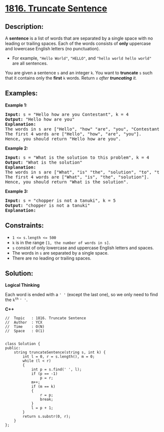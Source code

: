 # [1816. Truncate Sentence](https://leetcode.com/problems/truncate-sentence/)


## Description:

<p>A <strong>sentence</strong> is a list of words that are separated by a single space with no leading or trailing spaces. Each of the words consists of <strong>only</strong> uppercase and lowercase English letters (no punctuation).</p>

<ul>
    <li>For example, <code>"Hello World"</code>, <code>"HELLO"</code>, and <code>"hello world hello world"</code> are all sentences.</li>
</ul>

<p>You are given a sentence <code>s</code> and an integer <code>k</code>. You want to <strong>truncate</strong> <code>s</code> such that it contains only the <strong>first</strong> <code>k</code> words. Return <em><code>s</code> after <strong>truncating</strong> it.</em></p>


## Examples:

<strong>Example 1:</strong>
<pre>
<strong>Input:</strong> s = "Hello how are you Contestant", k = 4
<strong>Output:</strong> "Hello how are you"
<strong>Explanation:</strong> 
The words in s are ["Hello", "how" "are", "you", "Contestant"].
The first 4 words are ["Hello", "how", "are", "you"].
Hence, you should return "Hello how are you".
</pre>

<strong>Example 2:</strong>
<pre>
<strong>Input:</strong> s = "What is the solution to this problem", k = 4
<strong>Output:</strong> "What is the solution"
<strong>Explanation:</strong> 
The words in s are ["What", "is" "the", "solution", "to", "this", "problem"].
The first 4 words are ["What", "is", "the", "solution"].
Hence, you should return "What is the solution".
</pre>

<strong>Example 3:</strong>
<pre>
<strong>Input:</strong> s = "chopper is not a tanuki", k = 5
<strong>Output:</strong> "chopper is not a tanuki"
<strong>Explanation:</strong> 
</pre>


## Constraints:

<ul>
    <li><code>1 &lt;= s.length &lt;= 500</code></li>
    <li><code>k</code> is in the range <code>[1, the number of words in s]</code>.</li>
    <li><code>s</code> consist of only lowercase and uppercase English letters and spaces.</li>
    <li>The words in <code>s</code> are separated by a single space.</li>
    <li>There are no leading or trailing spaces.</li>
</ul>


## Solution:

<strong>Logical Thinking</strong>
<p>Each word is ended with a <code>' '</code> (except the last one), so we only need to find the <code>k<sup>th</sup></code> <code>' '</code>.</p>


<strong>C++</strong>

```
//  Topic   : 1816. Truncate Sentence
//  Author  : YCX
//  Time    : O(N)
//  Space   : O(1)


class Solution {
public:
    string truncateSentence(string s, int k) {
        int l = 0, r = s.length(), m = 0;
        while (l < r)
        {
            int p = s.find(' ', l);
            if (p == -1)
                p = r;
            m++;
            if (m == k)
            {
                r = p;
                break;
            }
            l = p + 1;
        }
        return s.substr(0, r);
    }
};
```